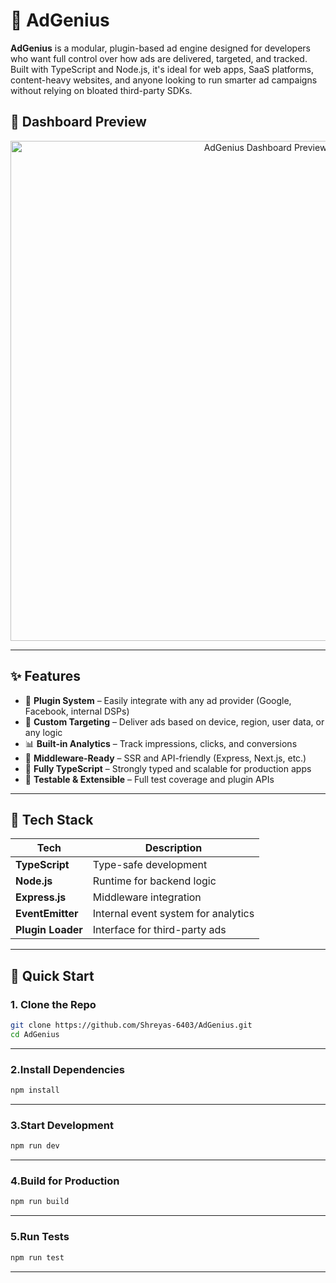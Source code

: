 # 🎯 AdGenius

**AdGenius** is a modular, plugin-based ad engine designed for developers who want full control over how ads are delivered, targeted, and tracked. Built with TypeScript and Node.js, it's ideal for web apps, SaaS platforms, content-heavy websites, and anyone looking to run smarter ad campaigns without relying on bloated third-party SDKs.

## 📸 Dashboard Preview

<p align="center">
  <img src="https://blogger.googleusercontent.com/img/a/AVvXsEhfplB5O5FgOZK3YlyCrs8CiNO_n6AQ-hx6Nmo2NEQ0BJe6FhEQxHzZYy9eAYdbnvrnJt5DaEPHYNazsZITIiz8zr16hUik3NwFzLsfVFf2hqpw36YmVpGzYCU5ASc5oagNCzUPAcvwS0zVNjoOaHTiTtGLn22XXe-rLI7qu2t2zELOKHVi7CT-YO4lX2U-" 
       alt="AdGenius Dashboard Preview" width="800"/>
</p>

---

## ✨ Features

- 🔌 **Plugin System** – Easily integrate with any ad provider (Google, Facebook, internal DSPs)
- 🎯 **Custom Targeting** – Deliver ads based on device, region, user data, or any logic
- 📊 **Built-in Analytics** – Track impressions, clicks, and conversions
- 🧩 **Middleware-Ready** – SSR and API-friendly (Express, Next.js, etc.)
- 🧱 **Fully TypeScript** – Strongly typed and scalable for production apps
- 🧪 **Testable & Extensible** – Full test coverage and plugin APIs

---

## 🧠 Tech Stack

| Tech         | Description                          |
|--------------|--------------------------------------|
| **TypeScript** | Type-safe development              |
| **Node.js**    | Runtime for backend logic          |
| **Express.js** |  Middleware integration  |
| **EventEmitter** | Internal event system for analytics |
| **Plugin Loader** | Interface for third-party ads  |

---

## 🚀 Quick Start

### 1. Clone the Repo

```bash
git clone https://github.com/Shreyas-6403/AdGenius.git
cd AdGenius
```
---
### 2.Install Dependencies
```bash
npm install
```
---
### 3.Start Development
```bash
npm run dev
```
---
### 4.Build for Production
```bash
npm run build
```
---
### 5.Run Tests
```bash
npm run test
```
---
